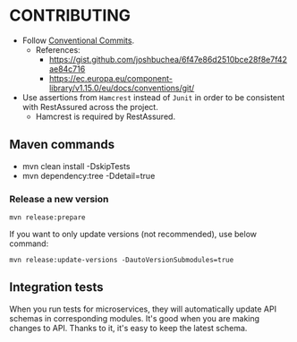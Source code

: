# CONTRIBUTING

- Follow [Conventional Commits](https://www.conventionalcommits.org/en/v1.0.0/).
    - References:
      - https://gist.github.com/joshbuchea/6f47e86d2510bce28f8e7f42ae84c716
      - https://ec.europa.eu/component-library/v1.15.0/eu/docs/conventions/git/
- Use assertions from `Hamcrest` instead of `Junit` in order to be consistent with RestAssured across the project.
  - Hamcrest is required by RestAssured.

## Maven commands

- mvn clean install -DskipTests
- mvn dependency:tree -Ddetail=true

### Release a new version

```text
mvn release:prepare
```

If you want to only update versions (not recommended), use below command:

```text
mvn release:update-versions -DautoVersionSubmodules=true
```

## Integration tests

When you run tests for microservices,
they will automatically update API schemas in corresponding modules.
It's good when you are making changes to API.
Thanks to it, it's easy to keep the latest schema.
